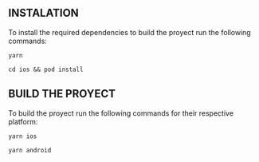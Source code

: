 ## INSTALATION

To install the required dependencies to build the proyect run the following commands:

```
yarn
```

```
cd ios && pod install
```

## BUILD THE PROYECT

To build the proyect run the following commands for their respective platform:

```
yarn ios
```

```
yarn android
```